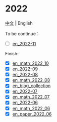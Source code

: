 # 2022

[中文](README.md) | English  



To be continue：

- [ ] [en_2022-11](2022_11/en_2022_11.md)

Finish:
- [x] [en_math_2022_10](2022_10/en_math_2022_10.md)
- [x] [en_2022-09](2022_09/en_2022_09.md)
- [x] [en_2022-08](2022_08/en_2022_08.md)
- [x] [en_math_2022_08](2022_08/en_math_2022_08.md)
- [x] [en_blog_collection](en_blog_collection.md)
- [x] [en_2022-07](2022_07/en_2022_07.md)
- [x] [en_math_2022_07](2022_07/en_math_2022_07.md)
- [x] [en_2022-06](2022_05&06/en_2022_06.md)
- [x] [en_math_2022_06](2022_05&06/en_math_2022_06.md)
- [x] [en_paper_2022_06](2022_05&06/en_paper_2022_06.md)
